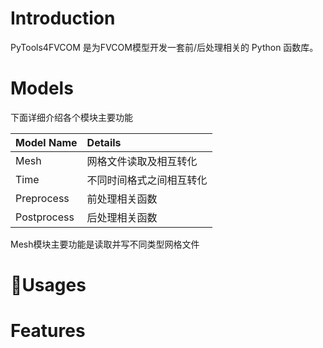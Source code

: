 # Introduction

PyTools4FVCOM 是为FVCOM模型开发一套前/后处理相关的 Python 函数库。

# Models

下面详细介绍各个模块主要功能

| Model Name | Details |
| :--- | :--- |
| Mesh | 网格文件读取及相互转化 |
| Time | 不同时间格式之间相互转化 |
| Preprocess | 前处理相关函数 |
| Postprocess | 后处理相关函数 |

Mesh模块主要功能是读取并写不同类型网格文件

# Usages

# Features
